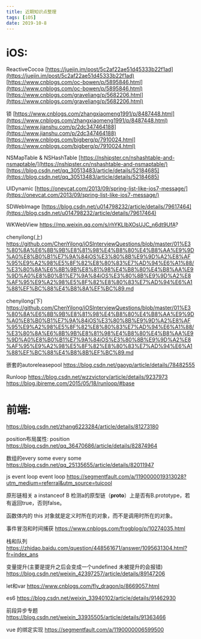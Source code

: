 ```yaml
---
title: 近期知识点整理
tags: [iOS]
date: 2019-10-8
---
```


# iOS:

ReactiveCocoa
[https://juejin.im/post/5c2af22ae51d45333b22f1ad](https://juejin.im/post/5c2af22ae51d45333b22f1ad)
[https://www.cnblogs.com/oc-bowen/p/5895846.html](https://www.cnblogs.com/oc-bowen/p/5895846.html)
[https://www.cnblogs.com/graveliang/p/5682206.html](https://www.cnblogs.com/graveliang/p/5682206.html)

锁
[https://www.cnblogs.com/zhangxiaomeng1991/p/8487448.html](https://www.cnblogs.com/zhangxiaomeng1991/p/8487448.html)
[https://www.jianshu.com/p/2dc347464188](https://www.jianshu.com/p/2dc347464188)
[https://www.cnblogs.com/bigberg/p/7910024.html](https://www.cnblogs.com/bigberg/p/7910024.html)

NSMapTable & NSHashTable
[https://nshipster.cn/nshashtable-and-nsmaptable/](https://nshipster.cn/nshashtable-and-nsmaptable/)
[https://blog.csdn.net/qq_30513483/article/details/52184685](https://blog.csdn.net/qq_30513483/article/details/52184685)

UIDynamic
[https://onevcat.com/2013/09/spring-list-like-ios7-message/](https://onevcat.com/2013/09/spring-list-like-ios7-message/)

SDWebImage
[https://blog.csdn.net/u014798232/article/details/79617464](https://blog.csdn.net/u014798232/article/details/79617464)

WKWebView
https://mp.weixin.qq.com/s/rhYKLIbXOsUJC_n6dt9UfA?

chenyilong(上)
https://github.com/ChenYilong/iOSInterviewQuestions/blob/master/01%E3%80%8A%E6%8B%9B%E8%81%98%E4%B8%80%E4%B8%AA%E9%9D%A0%E8%B0%B1%E7%9A%84iOS%E3%80%8B%E9%9D%A2%E8%AF%95%E9%A2%98%E5%8F%82%E8%80%83%E7%AD%94%E6%A1%88/%E3%80%8A%E6%8B%9B%E8%81%98%E4%B8%80%E4%B8%AA%E9%9D%A0%E8%B0%B1%E7%9A%84iOS%E3%80%8B%E9%9D%A2%E8%AF%95%E9%A2%98%E5%8F%82%E8%80%83%E7%AD%94%E6%A1%88%EF%BC%88%E4%B8%8A%EF%BC%89.md

chenyilong(下)
https://github.com/ChenYilong/iOSInterviewQuestions/blob/master/01%E3%80%8A%E6%8B%9B%E8%81%98%E4%B8%80%E4%B8%AA%E9%9D%A0%E8%B0%B1%E7%9A%84iOS%E3%80%8B%E9%9D%A2%E8%AF%95%E9%A2%98%E5%8F%82%E8%80%83%E7%AD%94%E6%A1%88/%E3%80%8A%E6%8B%9B%E8%81%98%E4%B8%80%E4%B8%AA%E9%9D%A0%E8%B0%B1%E7%9A%84iOS%E3%80%8B%E9%9D%A2%E8%AF%95%E9%A2%98%E5%8F%82%E8%80%83%E7%AD%94%E6%A1%88%EF%BC%88%E4%B8%8B%EF%BC%89.md

嵌套的autoreleasepool
https://blog.csdn.net/gaoyp/article/details/78482555

Runloop
https://blog.csdn.net/wzzvictory/article/details/9237973
https://blog.ibireme.com/2015/05/18/runloop/#base



# 前端:

https://blog.csdn.net/zhang6223284/article/details/81273180

position布局属性:
position https://blog.csdn.net/qq_36470686/article/details/82874964

数组的every some
every some https://blog.csdn.net/qq_25135655/article/details/82011947

js event loop
event loop https://segmentfault.com/a/1190000019313028?utm_medium=referral&utm_source=tuicool

原形链相关
a instanceof B
检测a的原型链（__proto__）上是否有B.prototype，若有返回true，否则false。

函数体内的 this 对象就是定义时所在的对象，而不是调用时所在的对象。

事件冒泡和时间捕获 https://www.cnblogs.com/frogblog/p/10274035.html

栈和队列 https://zhidao.baidu.com/question/448561671/answer/1095631304.html?fr=index_ans

变量提升(主要是提升之后会变成一个undefined 未被提升的会报错) https://blog.csdn.net/weixin_42397257/article/details/89147206

let和var https://www.cnblogs.com/fly_dragon/p/8669057.html

es6 https://blog.csdn.net/weixin_33940102/article/details/91462930

前段异步专题 https://blog.csdn.net/weixin_33935505/article/details/91363466

vue 的绑定实现
https://segmentfault.com/a/1190000006599500
